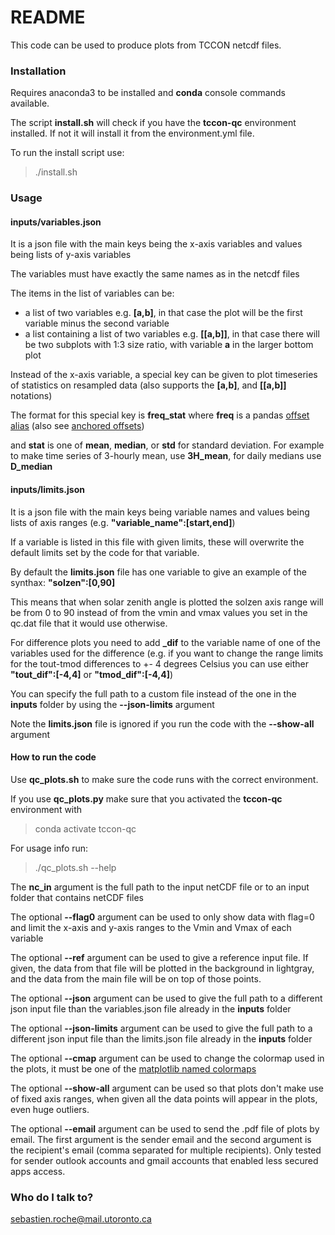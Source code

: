 # README #

This code can be used to produce plots from TCCON netcdf files.

### Installation ###

Requires anaconda3 to be installed and **conda** console commands available.

The script **install.sh** will check if you have the **tccon-qc** environment installed. If not it will install it from the environment.yml file.

To run the install script use:

> ./install.sh

### Usage ###

#### inputs/variables.json ####

It is a json file with the main keys being the x-axis variables and values being lists of y-axis variables

The variables must have exactly the same names as in the netcdf files

The items in the list of variables can be:

- a list of two variables e.g. **[a,b]**, in that case the plot will be the first variable minus the second variable
- a list containing a list of two variables e.g. **[[a,b]]**, in that case there will be two subplots with 1:3 size ratio, with variable **a** in the larger bottom plot

Instead of the x-axis variable, a special key can be given to plot timeseries of statistics on resampled data (also supports the **[a,b]**, and **[[a,b]]** notations)

The format for this special key is **freq_stat** where **freq** is a pandas [offset alias](https://pandas.pydata.org/pandas-docs/stable/user_guide/timeseries.html#offset-aliases) (also see [anchored offsets](https://pandas.pydata.org/pandas-docs/stable/user_guide/timeseries.html#anchored-offsets))

and **stat** is one of **mean**, **median**, or **std** for standard deviation. For example to make time series of 3-hourly mean, use **3H_mean**, for daily medians use **D_median**

#### inputs/limits.json ####

It is a json file with the main keys being variable names and values being lists of axis ranges (e.g. **"variable_name":[start,end]**)

If a variable is listed in this file with given limits, these will overwrite the default limits set by the code for that variable.

By default the **limits.json** file has one variable to give an example of the synthax: **"solzen":[0,90]**

This means that when solar zenith angle is plotted the solzen axis range will be from 0 to 90 instead of from the vmin and vmax values you set in the qc.dat file that it would use otherwise.

For difference plots you need to add **\_dif** to the variable name of one of the variables used for the difference (e.g. if you want to change the range limits for the tout-tmod differences to +- 4 degrees Celsius you can use either **"tout_dif":[-4,4]** or **"tmod_dif":[-4,4]**)

You can specify the full path to a custom file instead of the one in the **inputs** folder by using the **--json-limits** argument

Note the **limits.json** file is ignored if you run the code with the **--show-all** argument

#### How to run the code ####

Use **qc_plots.sh** to make sure the code runs with the correct environment.

If you use **qc_plots.py** make sure that you activated the **tccon-qc** environment with

> conda activate tccon-qc

For usage info run:

> ./qc_plots.sh --help

The **nc_in** argument is the full path to the input netCDF file or to an input folder that contains netCDF files

The optional **--flag0** argument can be used to only show data with flag=0 and limit the x-axis and y-axis ranges to the Vmin and Vmax of each variable

The optional **--ref** argument can be used to give a reference input file. If given, the data from that file will be plotted in the background in lightgray, and the data from the main file will be on top of those points.

The optional **--json** argument can be used to give the full path to a different json input file than the variables.json file already in the **inputs** folder

The optional **--json-limits** argument can be used to give the full path to a different json input file than the limits.json file already in the **inputs** folder

The optional **--cmap** argument can be used to change the colormap used in the plots, it must be one of the [matplotlib named colormaps](https://matplotlib.org/3.1.0/tutorials/colors/colormaps.html)

The optional **--show-all** argument can be used so that plots don't make use of fixed axis ranges, when given all the data points will appear in the plots, even huge outliers.

The optional **--email** argument can be used to send the .pdf file of plots by email. The first argument is the sender email and the second argument is the recipient's email (comma separated for multiple recipients). Only tested for sender outlook accounts and gmail accounts that enabled less secured apps access.

### Who do I talk to? ###

sebastien.roche@mail.utoronto.ca
